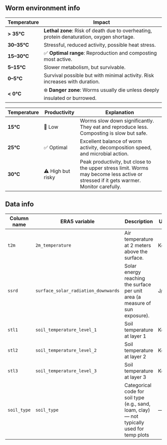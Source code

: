 ## Worm environment info

| Temperature | Impact                                                                                    |
| ----------- | ----------------------------------------------------------------------------------------- |
| **> 35°C**  | **Lethal zone**: Risk of death due to overheating, protein denaturation, oxygen shortage. |
| **30–35°C** | Stressful, reduced activity, possible heat stress.                                        |
| **15–30°C** | ✅ **Optimal range**: Reproduction and composting most active.                             |
| **5–15°C**  | Slower metabolism, but survivable.                                                        |
| **0–5°C**   | Survival possible but with minimal activity. Risk increases with duration.                |
| **< 0°C**   | ❄️ **Danger zone**: Worms usually die unless deeply insulated or burrowed.                |


| Temperature | Productivity      | Explanation                                                                                                                            |
| ----------- | ----------------- | -------------------------------------------------------------------------------------------------------------------------------------- |
| **15°C**    | 🐌 Low            | Worms slow down significantly. They eat and reproduce less. Composting is slow but safe.                                               |
| **25°C**    | ✅ Optimal         | Excellent balance of worm activity, decomposition speed, and microbial action.                                                         |
| **30°C**    | ⚠️ High but risky | Peak productivity, but close to the upper stress limit. Worms may become less active or stressed if it gets warmer. Monitor carefully. |

## Data info

| Column name | ERA5 variable                       | Description                                                                                 | Units  | Depth (if applicable) |
| ----------- | ----------------------------------- | ------------------------------------------------------------------------------------------- | ------ | --------------------- |
| `t2m`       | `2m_temperature`                    | Air temperature at 2 meters above the surface.                                              | Kelvin | —                     |
| `ssrd`      | `surface_solar_radiation_downwards` | Solar energy reaching the surface per unit area (a measure of sun exposure).                | J/m²   | —                     |
| `stl1`      | `soil_temperature_level_1`          | Soil temperature at layer 1                                                                 | Kelvin | **0–7 cm**            |
| `stl2`      | `soil_temperature_level_2`          | Soil temperature at layer 2                                                                 | Kelvin | **7–28 cm**           |
| `stl3`      | `soil_temperature_level_3`          | Soil temperature at layer 3                                                                 | Kelvin | **28–100 cm**         |
| `soil_type` | `soil_type`                         | Categorical code for soil type (e.g., sand, loam, clay) — not typically used for temp plots | —      | —                     |